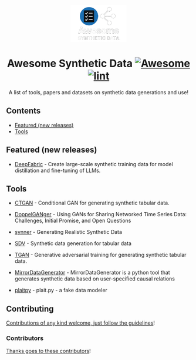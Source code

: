 <div align="center">

<a href="" target="_blank" rel="noopener noreferrer">
  <img src="./assets/synth-dark.png" style="width: 30%;">
</a>


<!-- title -->

<!--lint ignore no-dead-urls-->

# Awesome Synthetic Data [![Awesome](https://awesome.re/badge.svg)](https://awesome.re) [![lint](https://github.com/vdesai-dev/awesome-synthetic-data/actions/workflows/lint.yaml/badge.svg)](https://github.com/vdesai-dev/awesome-synthetic-data/actions/workflows/lint.yaml)

<!-- subtitle -->

A list of tools, papers and datasets on synthetic data generations and use!



</div>

<!-- TOC -->

## Contents

- [Featured (new releases)](#featured)
- [Tools](#tools)


## Featured (new releases)

- [DeepFabric](https://github.com/lukehinds/deepfabric/) - Create large-scale synthetic training data for model distillation and fine-tuning of LLMs.

## Tools

- [CTGAN](https://github.com/sdv-dev/CTGAN) - Conditional GAN for generating synthetic tabular data.

- [DoppelGANger](https://github.com/fjxmlzn/DoppelGANger) - Using GANs for Sharing Networked Time Series Data: Challenges, Initial Promise, and Open Questions

- [synner](https://github.com/huda-lab/synner) - Generating Realistic Synthetic Data

- [SDV](https://github.com/sdv-dev/SDV) - Synthetic data generation for tabular data

- [TGAN](https://github.com/sdv-dev/SDV) - Generative adversarial training for generating synthetic tabular data.

- [MirrorDataGenerator](https://github.com/DataResponsibly/MirrorDataGenerator) - MirrorDataGenerator is a python tool that generates synthetic data based on user-specified causal relations

- [plaitpy](https://github.com/plaitpy/plaitpy) - plait.py - a fake data modeler


## Contributing

[Contributions of any kind welcome, just follow the guidelines](contributing.md)!

### Contributors

[Thanks goes to these contributors](https://github.com/vdesai-dev/awesome-synthetic-data/graphs/contributors)!
